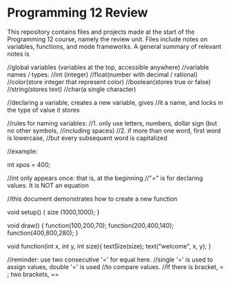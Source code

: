 # Programming 12 Review
This repository contains files and projects made at the start of the Programming 12 course, namely the review unit. Files include notes on variables, functions, and mode frameworks. A general summary of relevant notes is

//global variables (variables at the top, accessible anywhere)
//variable names / types:
  //int (integer)
  //float(number with decimal / rational)
  //color(store integer that represent color)
  //boolean(stores true or false)
  //string(stores text)
  //char(a single character)
  
//declaring a variable, creates a new variable, gives
//it a name, and locks in the type of value it stores


//rules for naming variables:
  //1. only use letters, numbers, dollar sign (but no other symbols,
  //including spaces)
  //2. if more than one word, first word is lowercase,
  //but every subsequent word is capitalized
  
//example:
  
int xpos = 400;

//int only appears once: that is, at the beginning
//"=" is for declaring values. It is NOT an equation

//this document demonstrates how to create a new function

void setup() {
  size (1000,1000);
}

void draw() {
  function(100,200,70);
  function(200,400,140);
  function(400,800,280);
}

void function(int x, int y, int size){
  textSize(size);
  text("welcome", x, y);
}

//reminder: use two consecutive '=' for equal here.
                       //single '=' is used to assign values, double '=' is used
                       //to compare values.
                       //If there is bracket, = ; two brackets, ==

